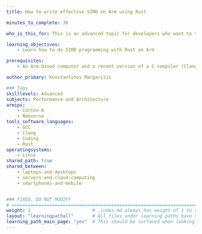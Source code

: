 ```yaml
---
title: How to write effective SIMD on Arm using Rust

minutes_to_complete: 30

who_is_this_for: This is an advanced topic for developers who want to take advantage of SIMD on Arm systems using Rust

learning_objectives: 
    - Learn how to do SIMD programming with Rust on Arm

prerequisites:
    - An Arm-based computer and a recent version of a C compiler (Clang or GCC) and a recent rust compiler.

author_primary: Konstantinos Margaritis

### Tags
skilllevels: Advanced
subjects: Performance and Architecture
armips:
    - Cortex-A
    - Neoverse
tools_software_languages:
    - GCC
    - Clang
    - Coding
    - Rust
operatingsystems:
    - Linux
shared_path: true
shared_between:
    - laptops-and-desktops
    - servers-and-cloud-computing
    - smartphones-and-mobile


### FIXED, DO NOT MODIFY
# ================================================================================
weight: 1                       # _index.md always has weight of 1 to order correctly
layout: "learningpathall"       # All files under learning paths have this same wrapper
learning_path_main_page: "yes"  # This should be surfaced when looking for related content. Only set for _index.md of learning path content.
---
```

